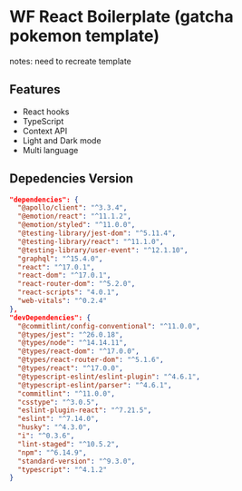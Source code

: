 # WF React Boilerplate (gatcha pokemon template)

notes: need to recreate template

## Features
* React hooks
* TypeScript
* Context API
* Light and Dark mode
* Multi language


## Depedencies Version
```json
"dependencies": {
  "@apollo/client": "^3.3.4",
  "@emotion/react": "^11.1.2",
  "@emotion/styled": "^11.0.0",
  "@testing-library/jest-dom": "^5.11.4",
  "@testing-library/react": "^11.1.0",
  "@testing-library/user-event": "^12.1.10",
  "graphql": "^15.4.0",
  "react": "^17.0.1",
  "react-dom": "^17.0.1",
  "react-router-dom": "^5.2.0",
  "react-scripts": "4.0.1",
  "web-vitals": "^0.2.4"
},
"devDependencies": {
  "@commitlint/config-conventional": "^11.0.0",
  "@types/jest": "^26.0.18",
  "@types/node": "^14.14.11",
  "@types/react-dom": "^17.0.0",
  "@types/react-router-dom": "^5.1.6",
  "@types/react": "^17.0.0",
  "@typescript-eslint/eslint-plugin": "^4.6.1",
  "@typescript-eslint/parser": "^4.6.1",
  "commitlint": "^11.0.0",
  "csstype": "^3.0.5",
  "eslint-plugin-react": "^7.21.5",
  "eslint": "^7.14.0",
  "husky": "^4.3.0",
  "i": "^0.3.6",
  "lint-staged": "^10.5.2",
  "npm": "^6.14.9",
  "standard-version": "^9.3.0",
  "typescript": "^4.1.2"
}
```
